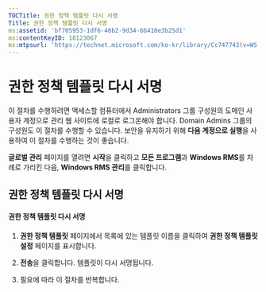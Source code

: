 ```yaml
---
TOCTitle: 권한 정책 템플릿 다시 서명
Title: 권한 정책 템플릿 다시 서명
ms:assetid: 'bf705953-1df6-46b2-9d34-66410e3b25d1'
ms:contentKeyID: 18123067
ms:mtpsurl: 'https://technet.microsoft.com/ko-kr/library/Cc747743(v=WS.10)'
---
```


권한 정책 템플릿 다시 서명
==========================

이 절차를 수행하려면 액세스할 컴퓨터에서 Administrators 그룹 구성원의 도메인 사용자 계정으로 관리 웹 사이트에 로컬로 로그온해야 합니다. Domain Admins 그룹의 구성원도 이 절차를 수행할 수 있습니다. 보안을 유지하기 위해 **다음 계정으로 실행**을 사용하여 이 절차를 수행하는 것이 좋습니다.

**글로벌 관리** 페이지를 열려면 **시작**을 클릭하고 **모든 프로그램**과 **Windows RMS**를 차례로 가리킨 다음, **Windows RMS 관리**를 클릭합니다.

권한 정책 템플릿 다시 서명
--------------------------

#### 권한 정책 템플릿 다시 서명

1.  **권한 정책 템플릿** 페이지에서 목록에 있는 템플릿 이름을 클릭하여 **권한 정책 템플릿 설정** 페이지를 표시합니다.

2.  **전송**을 클릭합니다. 템플릿이 다시 서명됩니다.

3.  필요에 따라 이 절차를 반복합니다.
